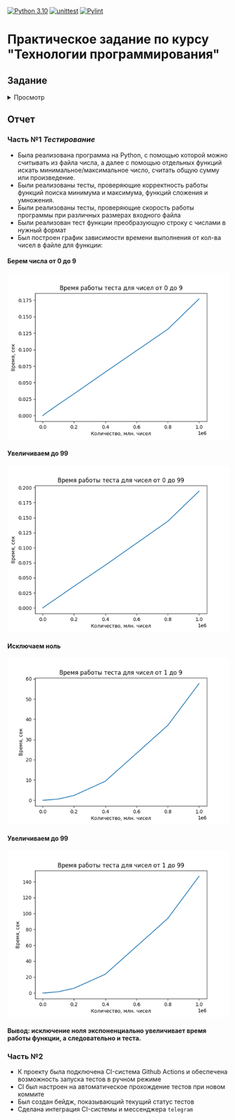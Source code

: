 [![Python 3.10](https://img.shields.io/badge/Python-3.10-blue)](https://www.python.org/downloads/)
[![unittest](https://github.com/anra-dev/programming_technology_task/actions/workflows/unittest.yml/badge.svg)](https://github.com/anra-dev/programming_technology_task/actions/workflows/unittest.yml)
[![Pylint](https://github.com/anra-dev/programming_technology_task/actions/workflows/pylint.yml/badge.svg?branch=main)](https://github.com/anra-dev/programming_technology_task/actions/workflows/pylint.yml)
# Практическое задание по курсу "Технологии программирования"

## Задание
<details>
  <summary >Просмотр</summary>

### Техническое задание №2 (ТЗ2)
**Добавляем тесты и разворачиваем простейший CI/CD**
Задание состоит из двух частей. Каждая часть оценивается максимум в 5 баллов. Общий максимальный балл за задание: 5 + 5 = **10 баллов**
### Часть №1 *Тестирование* (стоит 5 баллов из 10)
#### Задание
Реализуйте на `Python` простейшую программу, которая будет считывать из файла числа, а далее отдельными функциями искать среди этих чисел минимальное число, максимальное число, считать их общую сумму и произведение.
Функции должны называться, соответственно `_min` (минимальное число), `_max` (максимальное число), `_sum` (сумма всех чисел), `_mult` (произведение всех чисел).
Числа в файле записаны в одной строке, друг от друга отделены пробелами. В файле есть минимум одно число. Максимально возможное количество чисел в файле - 1 млн.
Для этой программы подготовьте тесты:
- проверяющие корректность работы функций поиска минимума и максимума
- проверяющие корректность работы функций сложения и умножения
- проверяющие скорость работы программы при увеличении размера входного файла (*при увеличении количества чисел в файле*).
#### Пример работы
**В файле**: 1 4 2 3
**Минимальное**: 1
**Максимальное**: 4
**Сумма**: 10 *(1+2+3+4)*
**Произведение**: 24 *(1\*2\*3\*4)*
#### Критерии оценки
- `1 балл`: реализуйте функции чтения из файла, поиска минимального числа, поиска максимального числа, сложения и умножения *всех* чисел из файла
- `1 балл`: реализуйте тесты для проверки корректности функций поиска минимума, максимума, сложения и умножения
- `1 балл`: реализуйте тесты для проверки скорости работы программы при увеличении размера входного файла
- `1 балл`: реализуйте любой другой тест на ваше усмотрение
- `1 балл`: постройте график зависимости времени выполнения от кол-ва чисел в файле (*вы можете измерять время выполнения любой функции из реализованных на ваш выбор*)
### Часть №2 (стоит 5 баллов из 10)
> [Github Actions](https://github.com/features/actions)
> [Travis CI](https://www.travis-ci.com/)
> [Circle CI](https://circleci.com/)
#### Задание
Теперь вам необходимо настроить CI-систему для своего мини-проекта.
#### Критерии оценки
- `1 балл`: заведите репозиторий для своего проекта на [GitHub](https://github.com/). Оформите простейший *README.md* ([туториал по markdown (файлы формата .md)](https://github.com/adam-p/markdown-here/wiki/Markdown-Cheatsheet)). Загрузите в репозиторий файлы своего мини-проекта (код, тесты, *README.md*).
- `1 балл`: подключите к вашему проекту любую CI-систему (**выше есть подсказки с вариантами систем, но мы крайне рекомендуем использовать GitHub Actions в рамках этого задания, только если Ваш семинарист не демонстрировал вам другую систему**). Обеспечьте возможность запуска тестов в ручном режиме (например, по щелчку кнопки в веб-интерфейсе CI-системы)
- `1 балл`: настройте CI таким образом, чтобы прогон тестов запускался автоматически при любом новом коммите в репозиторий вашего проекта
- `1 балл`: сделайте интеграцию CI-системы и вашего репозитория на GitHub: сделайте бэйдж в *README.md*, который будет показывать текущий статус тестов. Для информации смотрите [тут](https://docs.github.com/en/actions/monitoring-and-troubleshooting-workflows/adding-a-workflow-status-badge), [тут](https://www.codeblocq.com/2016/04/Add-a-build-passing-badge-to-your-github-repository/) или в аналогичном доке для выбранной вами CI-системы.  Как выглядят бэйджи в целом, можно посмотреть в любом проекте на GitHub, где они сделаны, например, в [репозитории Telegram](https://github.com/telegramdesktop/tdesktop)
- `1 балл`: сделайте любую интеграцию CI-системы и какого-либо мессенджера (например, `telegram`, `slack`, `msteams` и т.п.). Настройте систему так, чтобы при успешном прохождении теста посылалось сообщение "все ок", при неуспешном - посылалась информация, какие именно тесты не пройдены. **Обратите внимание**, тут не нужно *писать код*, тут нужно взять готовые аддоны / расширения и просто настроить
### Дедлайн
Правила дедлайнов такие же, как и по **ТЗ1** - есть `мягкий` и `жесткий` дедлайны.
**Вариант 1 - если у вас уже прошел семинар №4**
- `Мягкий дедлайн` **09.10**
- `Жесткий дедлайн` **16.10**
</details>

## Отчет
### Часть №1 *Тестирование*
- Была реализована программа на Python, с помощью которой можно считывать из файла числа, а далее с помощью отдельных функций искать минимальное/максимальное число, считать общую сумму или произведение.
- Были реализованы тесты, проверяющие корректность работы функций поиска минимума и максимума, функций сложения и умножения.
- Были реализованы тесты, проверяющие скорость работы программы при различных размерах входного файла
- Были реализован тест функции преобразующую строку с числами в нужный формат
- Был построен график зависимости времени выполнения от кол-ва чисел в файле для функции:
#### Берем числа от 0 до 9
![](assets/Figure_0_9.png)
####  Увеличиваем до 99
![](assets/Figure_0_99.png)
#### Исключаем ноль 
![](assets/Figure_1_9.png)
####  Увеличиваем до 99
![](assets/Figure_1_99.png)
#### Вывод: исключение ноля экспоненциально увеличивает время работы функции, а следовательно и теста.

### Часть №2

- К проекту была подключена CI-система Github Actions и обеспечена возможность запуска тестов в ручном режиме
- CI был настроен на автоматическое прохождение тестов при новом коммите
- Был создан бейдж, показывающий текущий статус тестов
- Сделана интеграция CI-системы и мессенджера `telegram`

